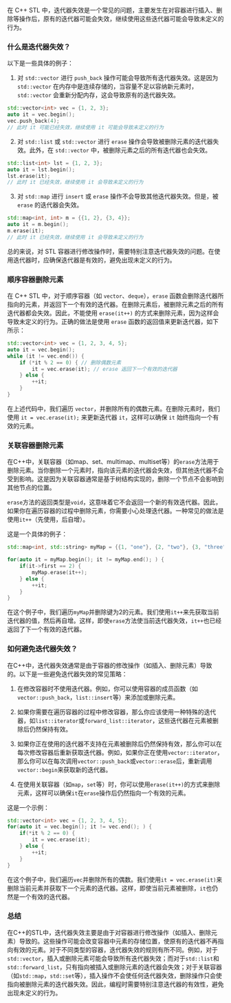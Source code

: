 
在 C++ STL 中，迭代器失效是一个常见的问题，主要发生在对容器进行插入、删除等操作后，原有的迭代器可能会失效，继续使用这些迭代器可能会导致未定义的行为。

### 什么是迭代器失效？

以下是一些具体的例子：

1. 对 `std::vector` 进行 `push_back` 操作可能会导致所有迭代器失效。这是因为 `std::vector` 在内存中是连续存储的，当容量不足以容纳新元素时，`std::vector` 会重新分配内存，这会导致原有的迭代器失效。

```cpp
std::vector<int> vec = {1, 2, 3};
auto it = vec.begin();
vec.push_back(4);
// 此时 it 可能已经失效，继续使用 it 可能会导致未定义的行为
```

2. 对 `std::list` 或 `std::vector` 进行 `erase` 操作会导致被删除元素的迭代器失效。此外，在 `std::vector` 中，被删除元素之后的所有迭代器也会失效。

```cpp
std::list<int> lst = {1, 2, 3};
auto it = lst.begin();
lst.erase(it);
// 此时 it 已经失效，继续使用 it 会导致未定义的行为
```

3. 对 `std::map` 进行 `insert` 或 `erase` 操作不会导致其他迭代器失效。但是，被 `erase` 的迭代器会失效。

```cpp
std::map<int, int> m = {{1, 2}, {3, 4}};
auto it = m.begin();
m.erase(it);
// 此时 it 已经失效，继续使用 it 会导致未定义的行为
```

总的来说，对 STL 容器进行修改操作时，需要特别注意迭代器失效的问题。在使用迭代器时，应确保迭代器是有效的，避免出现未定义的行为。

### 顺序容器删除元素

在 C++ STL 中，对于顺序容器（如 `vector`、`deque`），`erase` 函数会删除迭代器所指向的元素，并返回下一个有效的迭代器。在删除元素后，被删除元素之后的所有迭代器都会失效。因此，不能使用 `erase(it++)` 的方式来删除元素，因为这样会导致未定义的行为。正确的做法是使用 `erase` 函数的返回值来更新迭代器，如下所示：

```cpp
std::vector<int> vec = {1, 2, 3, 4, 5};
auto it = vec.begin();
while (it != vec.end()) {
    if (*it % 2 == 0) { // 删除偶数元素
        it = vec.erase(it); // erase 返回下一个有效的迭代器
    } else {
        ++it;
    }
}
```

在上述代码中，我们遍历 `vector`，并删除所有的偶数元素。在删除元素时，我们使用 `it = vec.erase(it);` 来更新迭代器 `it`，这样可以确保 `it` 始终指向一个有效的元素。

### 关联容器删除元素

在C++中，关联容器（如map、set、multimap、multiset等）的`erase`方法用于删除元素。当你删除一个元素时，指向该元素的迭代器会失效，但其他迭代器不会受到影响。这是因为关联容器通常是基于树结构实现的，删除一个节点不会影响到其他节点的位置。

`erase`方法的返回类型是`void`，这意味着它不会返回一个新的有效迭代器。因此，如果你在遍历容器的过程中删除元素，你需要小心处理迭代器。一种常见的做法是使用`it++`（先使用，后自增）。

这是一个具体的例子：

```cpp
std::map<int, std::string> myMap = {{1, "one"}, {2, "two"}, {3, "three"}};

for(auto it = myMap.begin(); it != myMap.end(); ) {
    if(it->first == 2) {
        myMap.erase(it++);
    } else {
        ++it;
    }
}
```

在这个例子中，我们遍历`myMap`并删除键为2的元素。我们使用`it++`来先获取当前迭代器的值，然后再自增。这样，即使`erase`方法使当前迭代器失效，`it++`也已经返回了下一个有效的迭代器。

### 如何避免迭代器失效？

在C++中，迭代器失效通常是由于容器的修改操作（如插入、删除元素）导致的。以下是一些避免迭代器失效的常见策略：

1. 在修改容器时不使用迭代器。例如，你可以使用容器的成员函数（如`vector::push_back`，`list::insert`等）来添加或删除元素。

2. 如果你需要在遍历容器的过程中修改容器，那么你应该使用一种特殊的迭代器，如`list::iterator`或`forward_list::iterator`，这些迭代器在元素被删除后仍然保持有效。

3. 如果你正在使用的迭代器不支持在元素被删除后仍然保持有效，那么你可以在每次修改容器后重新获取迭代器。例如，如果你正在使用`vector::iterator`，那么你可以在每次调用`vector::push_back`或`vector::erase`后，重新调用`vector::begin`来获取新的迭代器。

4. 在使用关联容器（如`map`，`set`等）时，你可以使用`erase(it++)`的方式来删除元素，这样可以确保`it`在`erase`操作后仍然指向一个有效的元素。

这是一个示例：

```cpp
std::vector<int> vec = {1, 2, 3, 4, 5};
for(auto it = vec.begin(); it != vec.end(); ) {
    if(*it % 2 == 0) {
        it = vec.erase(it);
    } else {
        ++it;
    }
}
```

在这个例子中，我们遍历`vec`并删除所有的偶数。我们使用`it = vec.erase(it)`来删除当前元素并获取下一个元素的迭代器。这样，即使当前元素被删除，`it`也仍然是一个有效的迭代器。

### 总结

在C++的STL中，迭代器失效主要是由于对容器进行修改操作（如插入、删除元素）导致的。这些操作可能会改变容器中元素的存储位置，使原有的迭代器不再指向有效的元素。对于不同类型的容器，迭代器失效的规则有所不同。例如，对于`std::vector`，插入或删除元素可能会导致所有迭代器失效；而对于`std::list`和`std::forward_list`，只有指向被插入或删除元素的迭代器会失效；对于关联容器（如`std::map`，`std::set`等），插入操作不会使任何迭代器失效，删除操作只会使指向被删除元素的迭代器失效。因此，编程时需要特别注意迭代器的有效性，避免出现未定义的行为。
